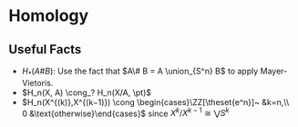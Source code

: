 # Homology

## Useful Facts
- $H_*(A \# B)$: Use the fact that $A\# B = A \union_{S^n} B$ to apply Mayer-Vietoris.
- $H_n(X, A) \cong_? H_n(X/A, \pt)$
- $H_n(X^{(k)},X^{(k−1)}) \cong \begin{cases}\ZZ[\theset{e^n}]~ &k=n,\\ 0 &\text{otherwise}\end{cases}$ since $X^k/X^{k-1} \cong \bigvee S^k$
